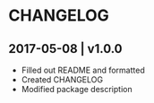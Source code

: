 # CHANGELOG

## 2017-05-08 | v1.0.0
- Filled out README and formatted
- Created CHANGELOG
- Modified package description

